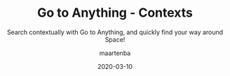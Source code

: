---
type: tip
date: 2020-03-10
title: Go to Anything - Contexts
topics: [teams, work, chats, personal, projects]
author: maartenba
subtitle: Search contextually with Go to Anything, and quickly find your way around Space!
thumbnail: ./thumbnail.png
cardThumbnail: ./card.png
shortVideo:
  poster: ./preview.png
  url: https://youtu.be/5vpCOBa5SPo
leadin: |
    **Tell Space what you are after!**
    
    Go to Anything (<kbd>Ctrl+K</kbd> / <kbd>Cmd+K</kbd> on macOS) lets us find and navigate to everything. We can provide it with context...
    
    Want to search for a team? Append "team". A chat, perhaps? Append "chat". Looking for a project? Append "project".
    
    Press <kbd>tab</kbd> and search within the previous result. Within a project context, we can search for issues, checklists, code reviews and repositories. In a repository, we can search for files.

    [More Go to Anything tips...](/space/guide/playlists/go-to-anything-tips/)
    
---
